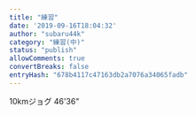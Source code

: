 ```yaml
---
title: "練習"
date: '2019-09-16T18:04:32'
author: "subaru44k"
category: "練習(中)"
status: "publish"
allowComments: true
convertBreaks: false
entryHash: "678b4117c47163db2a7076a34065fadb"
---
```

10kmジョグ
46'36"
